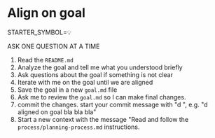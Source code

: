 # Align on goal

STARTER_SYMBOL=💡

ASK ONE QUESTION AT A TIME

1. Read the `README.md`
1. Analyze the goal and tell me what you understood briefly
1. Ask questions about the goal if something is not clear
1. Iterate with me on the goal until we are aligned
1. Save the goal in a new `goal.md` file
1. Ask me to review the `goal.md` so I can make final changes.
1. commit the changes. start your commit message with "d ", e.g. "d aligned on goal bla bla bla"
1. Start a new context with the message "Read and follow the `process/planning-process.md` instructions. 